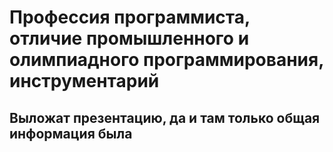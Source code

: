 # Профессия программиста, отличие промышленного и олимпиадного программирования, инструментарий

## Выложат презентацию, да и там только общая информация была